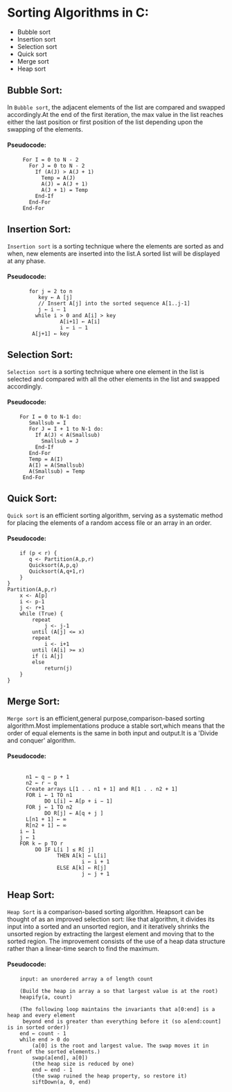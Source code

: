 # Sorting Algorithms in C:
* Bubble sort
* Insertion sort
* Selection sort
* Quick sort
* Merge sort
* Heap sort

## Bubble Sort:
In `Bubble sort`, the adjacent elements of the list are compared and swapped accordingly.At the end of the first iteration, the max value in the list reaches either the last position or first position of the list depending upon the swapping of the elements.
#### Pseudocode:
``` 
     For I = 0 to N - 2
       For J = 0 to N - 2
         If (A(J) > A(J + 1)
           Temp = A(J)
           A(J) = A(J + 1)
           A(J + 1) = Temp
         End-If
       End-For
     End-For
```

## Insertion Sort:
`Insertion sort` is a sorting technique where the elements are sorted as and when, new elements are inserted into the list.A sorted list will be displayed at any phase.
#### Pseudocode:
```    
       for j = 2 to n
          key ← A [j]
          // Insert A[j] into the sorted sequence A[1..j-1]
          j ← i – 1
         while i > 0 and A[i] > key
                 A[i+1] ← A[i]
                 i ← i – 1
        A[j+1] ← key
```

## Selection Sort:
`Selection sort` is a sorting technique where one element in the list is selected and compared with all the other elements in the list and swapped accordingly.
#### Pseudocode:
````
    For I = 0 to N-1 do:
       Smallsub = I
       For J = I + 1 to N-1 do:
         If A(J) < A(Smallsub)
           Smallsub = J
         End-If
       End-For
       Temp = A(I)
       A(I) = A(Smallsub)
       A(Smallsub) = Temp
     End-For
````

## Quick Sort:
`Quick sort` is an efficient sorting algorithm, serving as a systematic method for placing the elements of a random access file or an array in an order.
#### Pseudocode:
```Quicksort(A,p,r) {
    if (p < r) {
       q <- Partition(A,p,r)
       Quicksort(A,p,q)
       Quicksort(A,q+1,r)
    }
}
Partition(A,p,r)
    x <- A[p]
    i <- p-1
    j <- r+1
    while (True) {
        repeat
            j <- j-1
        until (A[j] <= x)
        repeat
            i <- i+1
        until (A[i] >= x)
        if (i A[j]
        else 
            return(j)
    }
}
```

## Merge Sort:
`Merge sort` is an efficient,general purpose,comparison-based sorting algorithm.Most implementations produce a stable sort,which means that the order of equal elements is the same in both input and output.It is a 'Divide and conquer' algorithm.
#### Pseudocode:
```MERGE (A, p, q, r )

      n1 ← q − p + 1
      n2 ← r − q
      Create arrays L[1 . . n1 + 1] and R[1 . . n2 + 1]
      FOR i ← 1 TO n1
            DO L[i] ← A[p + i − 1]
      FOR j ← 1 TO n2
            DO R[j] ← A[q + j ]
      L[n1 + 1] ← ∞
      R[n2 + 1] ← ∞
    i ← 1
    j ← 1
    FOR k ← p TO r
         DO IF L[i ] ≤ R[ j]
                THEN A[k] ← L[i]
                        i ← i + 1
                ELSE A[k] ← R[j]
                        j ← j + 1
```

## Heap Sort:
`Heap Sort` is a comparison-based sorting algorithm. Heapsort can be thought of as an improved selection sort: like that algorithm, it divides its input into a sorted and an unsorted region, and it iteratively shrinks the unsorted region by extracting the largest element and moving that to the sorted region. The improvement consists of the use of a heap data structure rather than a linear-time search to find the maximum.
#### Pseudocode:
```procedure heapsort(a, count) is
    input: an unordered array a of length count
 
    (Build the heap in array a so that largest value is at the root)
    heapify(a, count)

    (The following loop maintains the invariants that a[0:end] is a heap and every element
     beyond end is greater than everything before it (so a[end:count] is in sorted order))
    end ← count - 1
    while end > 0 do
        (a[0] is the root and largest value. The swap moves it in front of the sorted elements.)
        swap(a[end], a[0])
        (the heap size is reduced by one)
        end ← end - 1
        (the swap ruined the heap property, so restore it)
        siftDown(a, 0, end)
``` 
